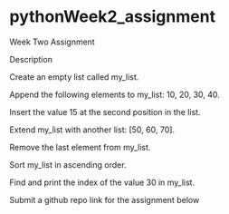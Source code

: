 # pythonWeek2_assignment

Week Two Assignment

Description

Create an empty list called my_list.

Append the following elements to my_list: 10, 20, 30, 40.

Insert the value 15 at the second position in the list.

Extend my_list with another list: [50, 60, 70].

Remove the last element from my_list.

Sort my_list in ascending order.


Find and print the index of the value 30 in my_list.


Submit a github repo link for the assignment below
